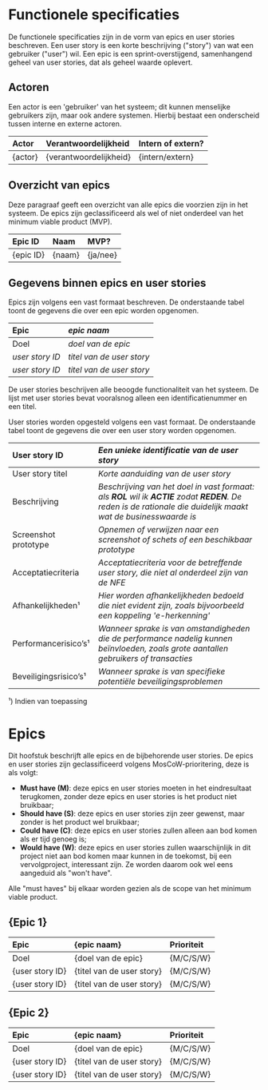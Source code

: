 # Functionele specificaties

De functionele specificaties zijn in de vorm van epics en user stories beschreven. Een user story is een korte beschrijving ("story") van wat een gebruiker ("user") wil. Een epic is een sprint-overstijgend, samenhangend geheel van user stories, dat als geheel waarde oplevert.

## Actoren

Een actor is een 'gebruiker' van het systeem; dit kunnen menselijke gebruikers zijn, maar ook andere systemen. Hierbij bestaat een onderscheid tussen interne en externe actoren.

| Actor   | Verantwoordelijkheid   | Intern of extern? |
|:--------|:-----------------------|:------------------|
| {actor} | {verantwoordelijkheid} | {intern/extern}   |

## Overzicht van epics

Deze paragraaf geeft een overzicht van alle epics die voorzien zijn in het systeem. De epics zijn geclassificeerd als wel of niet onderdeel van het minimum viable product (MVP).

| Epic ID   | Naam   | MVP?     |
|:----------|:-------|:---------|
| {epic ID} | {naam} | {ja/nee} |

## Gegevens binnen epics en user stories

Epics zijn volgens een vast formaat beschreven. De onderstaande tabel toont de gegevens die over een epic worden opgenomen.

| Epic            | *epic naam*               |
|:----------------|:--------------------------|
| Doel            | *doel van de epic*        |
| *user story ID* | *titel van de user story* |
| *user story ID* | *titel van de user story* |

De user stories beschrijven alle beoogde functionaliteit van het systeem. De lijst met user stories bevat vooralsnog alleen een identificatienummer en een titel.

User stories worden opgesteld volgens een vast formaat. De onderstaande tabel toont de gegevens die over een user story worden opgenomen.

| User story ID         | *Een unieke identificatie van de user story* |
|:----------------------|:----|
| User story titel      | *Korte aanduiding van de user story* |
| Beschrijving          | *Beschrijving van het doel in vast formaat: als __ROL__ wil ik __ACTIE__ zodat __REDEN__. De reden is de rationale die duidelijk maakt wat de businesswaarde is* |
| Screenshot prototype  | *Opnemen of verwijzen naar een screenshot of schets of een beschikbaar prototype* |
| Acceptatiecriteria    | *Acceptatiecriteria voor de betreffende user story, die niet al onderdeel zijn van de NFE* |
| Afhankelijkheden¹     | *Hier worden afhankelijkheden bedoeld die niet evident zijn, zoals bijvoorbeeld een koppeling 'e-herkenning'* |
| Performancerisico’s¹  | *Wanneer sprake is van omstandigheden die de performance nadelig kunnen beïnvloeden, zoals grote aantallen gebruikers of transacties* |
| Beveiligingsrisico’s¹ | *Wanneer sprake is van specifieke potentiële beveiligingsproblemen* |

¹) Indien van toepassing

# Epics

Dit hoofstuk beschrijft alle epics en de bijbehorende user stories. De epics en user stories zijn geclassificeerd volgens MosCoW-prioritering, deze is als volgt:

* **Must have (M)**: deze epics en user stories moeten in het eindresultaat terugkomen, zonder deze epics en user stories is het product niet bruikbaar;
* **Should have (S)**: deze epics en user stories zijn zeer gewenst, maar zonder is het product wel bruikbaar;
* **Could have (C)**: deze epics en user stories zullen alleen aan bod komen als er tijd genoeg is;
* **Would have (W)**: deze epics en user stories zullen waarschijnlijk in dit project niet aan bod komen maar kunnen in de toekomst, bij een vervolgproject, interessant zijn. Ze worden daarom ook wel eens aangeduid als "won't have".

Alle "must haves" bij elkaar worden gezien als de scope van het minimum viable product.

## {Epic 1}

| Epic            | {epic naam}               | Prioriteit |
|:----------------|:--------------------------|:-----------|
| Doel            | {doel van de epic}        | {M/C/S/W}  |
| {user story ID} | {titel van de user story} | {M/C/S/W}  |
| {user story ID} | {titel van de user story} | {M/C/S/W}  |

## {Epic 2}

| Epic            | {epic naam}               | Prioriteit |
|:----------------|:--------------------------|:-----------|
| Doel            | {doel van de epic}        | {M/C/S/W}  |
| {user story ID} | {titel van de user story} | {M/C/S/W}  |
| {user story ID} | {titel van de user story} | {M/C/S/W}  |
